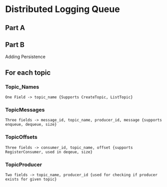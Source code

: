 # Distributed Logging Queue

## Part A



## Part B
Adding Persistence

## For each topic 

### Topic_Names
	One Field -> topic_name {Supports CreateTopic, ListTopic}
### TopicMessages
	Three fields -> message_id, topic_name, producer_id, message {supports enqueue, dequeue, size}

### TopicOffsets
	Three fields -> consumer_id, topic_name, offset {supports RegisterConsumer, used in deqeue, size}

### TopicProducer
	Two fields -> topic_name, producer_id {used for checking if producer exists for given topic}
